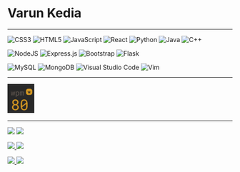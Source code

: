 # Varun Kedia

<hr/>

![CSS3](https://img.shields.io/badge/css3-%231572B6.svg?style=for-the-badge&logo=css3&logoColor=white)
![HTML5](https://img.shields.io/badge/html5-%23E34F26.svg?style=for-the-badge&logo=html5&logoColor=white)
![JavaScript](https://img.shields.io/badge/javascript-%23323330.svg?style=for-the-badge&logo=javascript&logoColor=%23F7DF1E)
![React](https://img.shields.io/badge/react-%2320232a.svg?style=for-the-badge&logo=react&logoColor=blue)
![Python](https://img.shields.io/badge/python-3670A0?style=for-the-badge&logo=python&logoColor=ffdd54)
![Java](https://img.shields.io/badge/java-%23ED8B00.svg?style=for-the-badge&logo=java&logoColor=white)
![C++](https://img.shields.io/badge/c++-%2300599C.svg?style=for-the-badge&logo=c%2B%2B&logoColor=white)

![NodeJS](https://img.shields.io/badge/node.js-6DA55F?style=for-the-badge&logo=node.js&logoColor=white)
![Express.js](https://img.shields.io/badge/express.js-%23404d59.svg?style=for-the-badge&logo=express&logoColor=%2361DAFB)
![Bootstrap](https://img.shields.io/badge/bootstrap-%23563D7C.svg?style=for-the-badge&logo=bootstrap&logoColor=white)
![Flask](https://img.shields.io/badge/flask-%23000.svg?style=for-the-badge&logo=flask&logoColor=white)

![MySQL](https://img.shields.io/badge/mysql-%2300f.svg?style=for-the-badge&logo=mysql&logoColor=white)
![MongoDB](https://img.shields.io/badge/MongoDB-%234ea94b.svg?style=for-the-badge&logo=mongodb&logoColor=white)
![Visual Studio Code](https://img.shields.io/badge/Visual%20Studio%20Code-0078d7.svg?style=for-the-badge&logo=visual-studio-code&logoColor=white)
![Vim](https://img.shields.io/badge/VIM-%2311AB00.svg?style=for-the-badge&logo=vim&logoColor=white)

<hr/>

<p>
<img width=60px src="./src/monkeytype_thumb.png"/>
</p>

<hr/>

<p>
<img src="https://github-readme-stats.vercel.app/api?username=purplevarun&count_private=true&show_icons=true&theme=radical" />
<img width=28% src="https://github-readme-stats.vercel.app/api/top-langs/?username=purplevarun&langs_count=4&theme=radical"/>
</p>

<p>
<a href="https://github.com/purplevarun/Dynamic-programming">
  <img src="https://github-readme-stats.vercel.app/api/pin/?username=purplevarun&repo=Dynamic-Programming&theme=radical"/>
</a>
<a href="https://github.com/purplevarun/CodeChef-DSA">
  <img src="https://github-readme-stats.vercel.app/api/pin/?username=purplevarun&repo=CodeChef-DSA&theme=radical"/>
</a>
</p>

<p>
<a href="https://github.com/purplevarun/aec-placement-statistics">
  <img src="https://github-readme-stats.vercel.app/api/pin/?username=purplevarun&repo=aec-placement-statistics&theme=radical"/>
</a>
<a href="https://github.com/purplevarun/dotfiles">
  <img src="https://github-readme-stats.vercel.app/api/pin/?username=purplevarun&repo=dotfiles&theme=radical"/>
</a>
</p>
